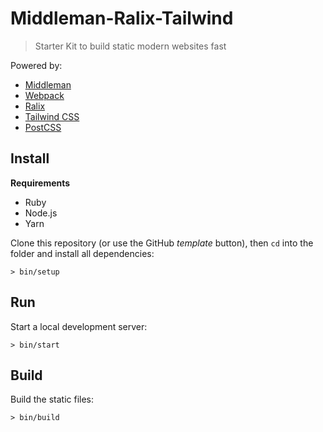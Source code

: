 # Middleman-Ralix-Tailwind

> Starter Kit to build static modern websites fast

Powered by:

- [Middleman](https://middlemanapp.com)
- [Webpack](https://github.com/webpack/webpack)
- [Ralix](https://github.com/ralixjs/ralix)
- [Tailwind CSS](https://tailwindcss.com)
- [PostCSS](https://postcss.org)

## Install

**Requirements**

- Ruby
- Node.js
- Yarn

Clone this repository (or use the GitHub *template* button), then `cd` into the folder and install all dependencies:

```
> bin/setup
```

## Run

Start a local development server:

```
> bin/start
```

## Build

Build the static files:

```
> bin/build
```
